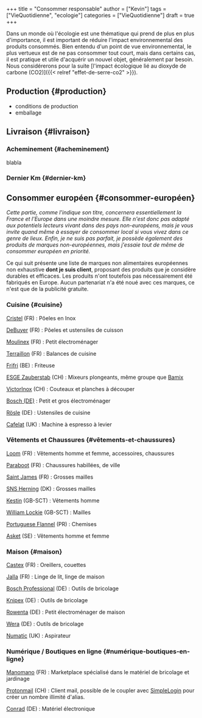 +++
title = "Consommer responsable"
author = ["Kevin"]
tags = ["VieQuotidienne", "ecologie"]
categories = ["VieQuotidienne"]
draft = true
+++

Dans un monde où l'écologie est une thématique qui prend de plus en plus d'importance, il est important de réduire l'impact environnemental des produits consommés. Bien entendu d'un point de vue environnemental, le plus vertueux est de ne pas consommer tout court, mais dans certains cas, il est pratique et utile d'acquérir un nouvel objet, généralement par besoin. Nous considérerons pour la suite [l'impact écologique lié au dioxyde de carbone (CO2)]({{< relref "effet-de-serre-co2" >}}).


## Production {#production}

-   conditions de production
-   emballage


## Livraison {#livraison}


### Acheminement {#acheminement}

blabla


### Dernier Km {#dernier-km}

<script name="impact-co2" src="https://impactco2.fr/iframe.js" data-type="/livraison" data-search="?&withFabrication=true&theme=default&language=fr"></script>


## Consommer européen {#consommer-européen}

_Cette partie, comme l'indique son titre, concernera essentiellement la France et l'Europe dans une moindre mesure. Elle n'est donc pas adapté aux potentiels lecteurs vivant dans des pays non-européens, mais je vous invite quand même à essayer de consommer local si vous vivez dans ce genre de lieux. Enfin, je ne suis pas parfait, je possède également des produits de marques non-européennes, mais j'essaie tout de même de consommer européen en priorité._

Ce qui suit présente une liste de marques non alimentaires européennes non exhaustive **dont je suis client**, proposant des produits que je considère durables et efficaces. Les produits n'ont toutefois pas nécessairement été fabriqués en Europe. Aucun partenariat n'a été noué avec ces marques, ce n'est que de la publicité gratuite.


### Cuisine {#cuisine}

[Cristel](https://www.cristel.com/) (FR)
: Pôeles en Inox

[DeBuyer](https://www.debuyer.com/fr/) (FR)
: Pôeles et ustensiles de cuisson

[Moulinex](https://www.moulinex.fr/) (FR)
: Petit électroménager

[Terraillon](https://www.terraillon.com/fr) (FR)
: Balances de cuisine

[Frifri](https://frifri-shop.fr/) (BE)
: Friteuse

[ESGE Zauberstab](https://www.esge-shop.eu/) (CH)
: Mixeurs plongeants, même groupe que [Bamix](https://www.bamix.fr/)

[VictorInox](https://www.victorinox.com/en-FR/) (CH)
: Couteaux et planches à découper

[Bosch (DE)](https://www.bosch.com/products-and-services/at-home/)
: Petit et gros électroménager

[Rösle](https://www.roesle.com/) (DE)
: Ustensiles de cuisine

[Cafelat](https://www.cafelat.co.uk/) (UK)
: Machine à espresso à levier


### Vêtements et Chaussures {#vêtements-et-chaussures}

[Loom](https://www.loom.fr/) (FR)
: Vêtements homme et femme, accessoires, chaussures

[Paraboot](https://www.paraboot.com/) (FR)
: Chaussures habillées, de ville

[Saint James](https://fr.saint-james.com/) (FR)
: Grosses mailles

[SNS Herning](https://sns-herning.com/) (DK)
: Grosses mailles

[Kestin](https://www.kestin.co/) (GB-SCT)
: Vêtements homme

[William Lockie](https://williamlockie.com/) (GB-SCT)
: Mailles

[Portuguese Flannel](https://www.portugueseflannel.com/) (PR)
: Chemises

[Asket](https://www.asket.com/) (SE)
: Vêtements homme et femme


### Maison {#maison}

[Castex](https://www.couette-castex.com/) (FR)
: Oreillers, couettes

[Jalla](https://www.jalla.com/) (FR)
: Linge de lit, linge de maison

[Bosch Professional](https://www.bosch-professional.com/fr/fr/) (DE)
: Outils de bricolage

[Knipex](https://www.knipex.com/fr-fr) (DE)
: Outils de bricolage

[Rowenta](https://www.rowenta.fr/) (DE)
: Petit électroménager de maison

[Wera](https://www-de.wera.de/fr/) (DE)
: Outils de bricolage

[Numatic](https://www.numatic.fr/) (UK)
: Aspirateur


### Numérique / Boutiques en ligne {#numérique-boutiques-en-ligne}

[Manomano](https://www.manomano.fr/) (FR)
: Marketplace spécialisé dans le matériel de bricolage et jardinage

[Protonmail](https://mail.proton.me/) (CH)
: Client mail, possible de le coupler avec [SimpleLogin](https://simplelogin.io/) pour créer un nombre illimité d'alias.

[Conrad](https://www.conrad.fr/) (DE)
: Matériel électronique
